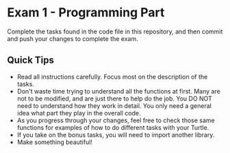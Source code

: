 # Exam 1 - Programming Part

Complete the tasks found in the code file in this repository, and then commit and push your changes to complete the exam.

## Quick Tips
- Read all instructions carefully.  Focus most on the description of the tasks.
- Don't waste time trying to understand all the functions at first.  Many are not to be modified, and are just there to help do the job.  You DO NOT need to understand how they work in detail.  You only need a general idea what part they play in the overall code.
- As you progress through your changes, feel free to check those same functions for examples of how to do different tasks with your Turtle.
- If you take on the bonus tasks, you will need to import another library.
- Make something beautiful!
